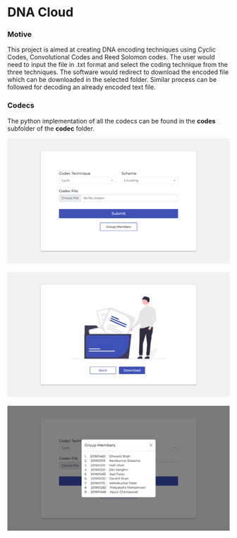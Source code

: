 # DNA Cloud


### Motive

This project is aimed at creating DNA encoding techniques using Cyclic Codes, Convolutional Codes and Reed Solomon codes. The user would need to input the file in .txt format and select the coding technique from the three techniques. The software would redirect to download the encoded file which can be downloaded in the selected folder. Similar process can be followed for decoding an already encoded text file.

### Codecs

The python implementation of all the codecs can be found in the **codes** subfolder of the **codec** folder. 


<img src='https://github.com/Nevilkumar/DNA-Project/blob/main/Readme_Images/home.png' />
&nbsp;
<img src='https://github.com/Nevilkumar/DNA-Project/blob/main/Readme_Images/download.png' />
&nbsp;
<img src='https://github.com/Nevilkumar/DNA-Project/blob/main/Readme_Images/grp-members.png' />
&nbsp;

